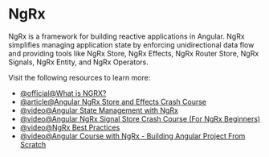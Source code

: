 # NgRx

NgRx is a framework for building reactive applications in Angular. NgRx simplifies managing application state by enforcing unidirectional data flow and providing tools like NgRx Store, NgRx Effects, NgRx Router Store, NgRx Signals, NgRx Entity, and NgRx Operators.

Visit the following resources to learn more:

- [@official@What is NGRX?](https://ngrx.io/docs)
- [@article@Angular NgRx Store and Effects Crash Course](https://blog.angular-university.io/angular-ngrx-store-and-effects-crash-course/)
- [@video@Angular State Management with NgRx](https://www.youtube.com/watch?v=a3_GW3RBqn0)
- [@video@Angular NgRx Signal Store Crash Course (For NgRx Beginners)](https://www.youtube.com/watch?v=HqxY0JPlh54)
- [@video@NgRx Best Practices](https://youtu.be/yYiO-kjmLAc?si=7J_JkOdbyocfb5m_)
- [@video@Angular Course with NgRx - Building Angular Project From Scratch](https://www.youtube.com/watch?v=vcfZ0EQpYTA)
